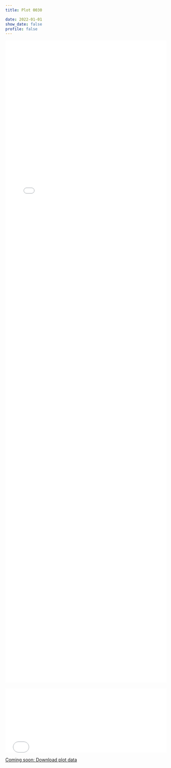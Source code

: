 ```yaml
---
title: Plot 0030

date: 2022-01-01
show_date: false
profile: false
---
```


<p style="color: red; line-height: 125%;"></p>

<iframe src="/field-plot-details-maps/0030.html" frameborder="0" scrolling="yes" seamless="seamless" style="display:block; width:100%; height:50vh; background: rgba(0,0,0,0);" class="tester"></iframe>

<br>

<iframe src="/field-plot-details-datatables/0030.html" onload='javascript:(function(o){o.style.height=o.contentWindow.document.body.scrollHeight+"px";}(this));' style="height:200px;width:100%;border:none;overflow:hidden;padding:0;"></iframe>

[Coming soon: Download plot data](#)


<!-- Script to make the datatable the height to fit the data -->
<script type="application/javascript">
    var iframe = document.getElementById("myIframe");
 
    iframe.onload = function(){
    iframe.contentWindow.document.body.scrollHeight + 'px';
    }
</script>
